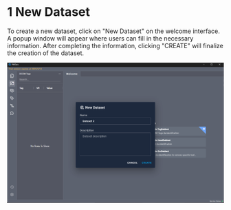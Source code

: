 # 1 New Dataset

To create a new dataset, click on "New Dataset" on the welcome interface. A popup window will appear where users can fill in the necessary information. After completing the information, clicking "CREATE" will finalize the creation of the dataset.

![Image](img/image_0.png)

